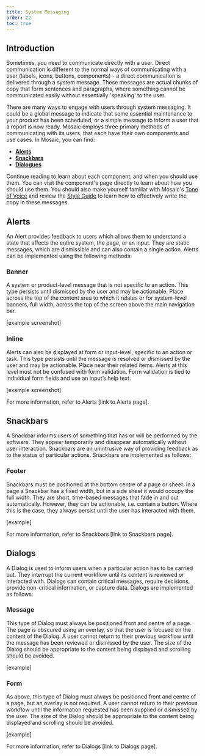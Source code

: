 ```yaml
---
title: System Messaging
order: 22
toc: true
---
```

## Introduction

Sometimes, you need to communicate directly with a user. Direct communication is different to the normal ways of communicating with a user (labels, icons, buttons, components) - a direct communication is delivered through a system message. These messages are actual chunks of copy that form sentences and paragraphs, where something cannot be communicated easily without essentially 'speaking' to the user.

There are many ways to engage with users through system messaging. It could be a global message to indicate that some essential maintenance to your product has been scheduled, or a simple message to inform a user that a report is now ready. Mosaic employs three primary methods of communicating with its users, that each have their own components and use cases. In Mosaic, you can find:

* [**Alerts**](/components/alerts)
* [**Snackbars**](/components/snackbar)
* [**Dialogues**](/component/dialogue)

Continue reading to learn about each component, and when you should use them. You can visit the component's page directly to learn about how you should use them. You should also make yourself familiar with Mosaic's [Tone of Voice](/guidelines/tone-of-voice) and review the [Style Guide](/guidelines/style-guide) to learn how to effectively write the copy in these messages.

## Alerts

An Alert provides feedback to users which allows them to understand a state that affects the entire system, the page, or an input. They are static messages, which are dismissible and can also contain a single action. Alerts can be implemented using the following methods:

### Banner

A system or product-level message that is not specific to an action. This type persists until dismissed by the user and may be actionable. Place across the top of the content area to which it relates or for system-level banners, full width, across the top of the screen above the main navigation bar.

\[example screenshot]

### Inline

Alerts can also be displayed at form or input-level, specific to an action or task. This type persists until the message is resolved or dismissed by the user and may be actionable. Place near their related items. Alerts at this level must not be confused with form validation. Form validation is tied to individual form fields and use an input’s help text.

\[example screenshot]

For more information, refer to Alerts \[link to Alerts page].

## Snackbars

A Snackbar informs users of something that has or will be performed by the software. They appear temporarily and disappear automatically without user interaction. Snackbars are an unintrusive way of providing feedback as to the status of particular actions. Snackbars are implemented as follows:

### Footer

Snackbars must be positioned at the bottom centre of a page or sheet. In a page a Snackbar has a fixed width, but in a side sheet it would occupy the full width. They are short, time-based messages that fade in and out automatically. However, they can be actionable, i.e. contain a button. Where this is the case, they always persist until the user has interacted with them.

\[example]

For more information, refer to Snackbars \[link to Snackbars page].

## Dialogs

A Dialog is used to inform users when a particular action has to be carried out. They interrupt the current workflow until its content is reviewed or interacted with. Dialogs can contain critical messages, require decisions, provide non-critical information, or capture data. Dialogs are implemented as follows:

### Message

This type of Dialog must always be positioned front and centre of a page. The page is obscured using an overlay, so that the user is focused on the content of the Dialog. A user cannot return to their previous workflow until the message has been reviewed or dismissed by the user. The size of the Dialog should be appropriate to the content being displayed and scrolling should be avoided.

\[example]

### Form

As above, this type of Dialog must always be positioned front and centre of a page, but an overlay is not required. A user cannot return to their previous workflow until the information requested has been supplied or dismissed by the user. The size of the Dialog should be appropriate to the content being displayed and scrolling should be avoided.

\[example]

For more information, refer to Dialogs \[link to Dialogs page].